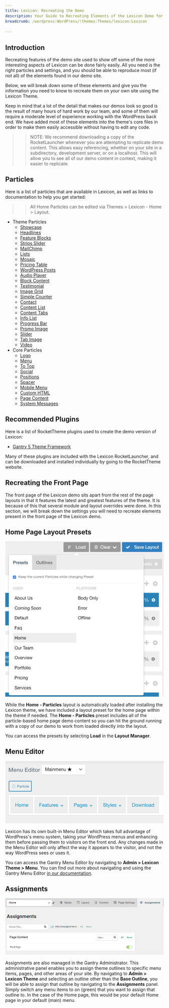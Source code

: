 ```yaml
---
title: Lexicon: Recreating the Demo
description: Your Guide to Recreating Elements of the Lexicon Demo for WordPress
breadcrumb: /wordpress:WordPress/!themes:Themes/lexicon:Lexicon

---
```


Introduction
-----

Recreating features of the demo site used to show off some of the more interesting aspects of Lexicon can be done fairly easily. All you need is the right particles and settings, and you should be able to reproduce most (if not all) of the elements found in our demo site.

Below, we will break down some of these elements and give you the information you need to know to recreate them on your own site using the Lexicon Theme.

Keep in mind that a lot of the detail that makes our demos look so good is the result of many hours of hard work by our team, and some of them will require a moderate level of experience working with the WordPress back end. We have added most of these elements into the theme's core files in order to make them easily accessible without having to edit any code.

>> NOTE: We recommend downloading a copy of the RocketLauncher whenever you are attempting to replicate demo content. This allows easy referencing, whether on your site in a subdirectory, development server, or on a localhost. This will allow you to see all of our demo content in context, making it easier to replicate.

Particles
-----

Here is a list of particles that are available in Lexicon, as well as links to documentation to help you get started:

>> All Home Particles can be edited via Themes > Lexicon - Home > Layout.

* Theme Particles
  * [Showcase](particle_showcase.md)
  * [Headlines](particle_headlines.md)
  * [Feature Blocks](particle_featureblocks.md)
  * [Strips Slider](particle_stripsslider.md)
  * [MailChimp](particle_mailchimp.md)
  * [Lists](particle_lists.md)
  * [Mosaic](particle_mosaic.md)
  * [Pricing Table](particle_pricing.md)
  * [WordPress Posts](particle_wordpress.md)
  * [Audio Player](particle_audio.md)
  * [Block Content](particle_block.md)
  * [Testimonial](particle_testimonial.md)
  * [Image Grid](particle_image.md)
  * [Simple Counter](particle_simplecounter.md)
  * [Contact](particle_contact.md)
  * [Content List](particle_contentlist.md)
  * [Content Tabs](particle_contenttabs.md)
  * [Info List](particle_info.md)
  * [Progress Bar](particle_progressbar.md)
  * [Promo Image](particle_promoimage.md)
  * [Slider](particle_slider.md)
  * [Tab Image](particle_tabimage.md)
  * [Video](particle_video.md)
* Core Particles
  * [Logo](http://docs.gantry.org/gantry5/particles/logo)
  * [Menu](http://docs.gantry.org/gantry5/particles/menu-control)
  * [To Top](http://docs.gantry.org/gantry5/particles/to-top)
  * [Social](http://docs.gantry.org/gantry5/particles/social)
  * [Positions](http://docs.gantry.org/gantry5/particles/position)
  * [Spacer](http://docs.gantry.org/gantry5/particles/spacer)
  * [Mobile Menu](http://docs.gantry.org/gantry5/particles/mobile-menu)
  * [Custom HTML](http://docs.gantry.org/gantry5/particles/custom-html)
  * [Page Content](http://docs.gantry.org/gantry5/particles/page-content)
  * [System Messages](http://docs.gantry.org/gantry5/particles/system-messages)

Recommended Plugins
-----

Here is a list of RocketTheme plugins used to create the demo version of Lexicon:

* [Gantry 5 Theme Framework](http://gantry.org/)

Many of these plugins are included with the Lexicon RocketLauncher, and can be downloaded and installed individually by going to the RocketTheme website.

Recreating the Front Page
-----

The front page of the Lexicon demo sits apart from the rest of the page layouts in that it features the latest and greatest features of the theme. It is because of this that several module and layout overrides were done. In this section, we will break down the settings you will need to recreate elements present in the front page of the Lexicon demo.

Home Page Layout Presets
-----

![Layout Presets](assets/layout_presets.png)

While the **Home - Particles** layout is automatically loaded after installing the Lexicon theme, we have included a layout preset for the home page within the theme if needed. The **Home - Particles** preset includes all of the particle-based home page demo content so you can hit the ground running with a copy of our demo to work from loaded directly into the layout.

You can access the presets by selecting **Load** in the **Layout Manager**.

Menu Editor
-----

![](assets/menu_1.png)


Lexicon has its own built-in Menu Editor which takes full advantage of WordPress's menu system, taking your WordPress menus and enhancing them before passing them to visitors on the front end. Any changes made in the Menu Editor will only affect the way it appears to the visitor, and not the way WordPress sees or uses it.

You can access the Gantry Menu Editor by navigating to **Admin > Lexicon Theme > Menu**. You can find out more about navigating and using the Gantry Menu Editor [in our documentation](http://docs.gantry.org/gantry5/configure/menu-editor).

Assignments
-----

![](assets/assignments_1.png)

Assignments are also managed in the Gantry Administrator. This administrative panel enables you to assign theme outlines to specific menu items, pages, and other areas of your site. By navigating to **Admin > Lexicon Theme** and selecting an outline other than the **Base Outline**, you will be able to assign that outline by navigating to the **Assignments** panel. Simply switch any menu items to on (green) that you want to assign that outline to. In the case of the Home page, this would be your default Home page in your default (main) menu.
